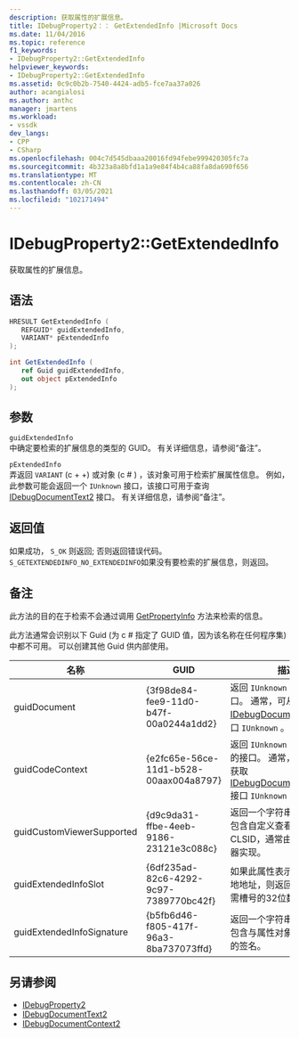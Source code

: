 ```yaml
---
description: 获取属性的扩展信息。
title: IDebugProperty2：： GetExtendedInfo |Microsoft Docs
ms.date: 11/04/2016
ms.topic: reference
f1_keywords:
- IDebugProperty2::GetExtendedInfo
helpviewer_keywords:
- IDebugProperty2::GetExtendedInfo
ms.assetid: 0c9c0b2b-7540-4424-adb5-fce7aa37a026
author: acangialosi
ms.author: anthc
manager: jmartens
ms.workload:
- vssdk
dev_langs:
- CPP
- CSharp
ms.openlocfilehash: 004c7d545dbaaa20016fd94febe999420305fc7a
ms.sourcegitcommit: 4b323a8a8bfd1a1a9e84f4b4ca88fa8da690f656
ms.translationtype: MT
ms.contentlocale: zh-CN
ms.lasthandoff: 03/05/2021
ms.locfileid: "102171494"
---
```

# <a name="idebugproperty2getextendedinfo"></a>IDebugProperty2::GetExtendedInfo
获取属性的扩展信息。

## <a name="syntax"></a>语法

```cpp
HRESULT GetExtendedInfo ( 
   REFGUID* guidExtendedInfo,
   VARIANT* pExtendedInfo
);
```

```csharp
int GetExtendedInfo ( 
   ref Guid guidExtendedInfo,
   out object pExtendedInfo
);
```

## <a name="parameters"></a>参数
`guidExtendedInfo`\
中确定要检索的扩展信息的类型的 GUID。 有关详细信息，请参阅“备注”。

`pExtendedInfo`\
弄返回 `VARIANT` (c + +) 或对象 (c # ) ，该对象可用于检索扩展属性信息。 例如，此参数可能会返回一个 `IUnknown` 接口，该接口可用于查询 [IDebugDocumentText2](../../../extensibility/debugger/reference/idebugdocumenttext2.md) 接口。 有关详细信息，请参阅“备注”。

## <a name="return-value"></a>返回值
 如果成功， `S_OK` 则返回; 否则返回错误代码。 `S_GETEXTENDEDINFO_NO_EXTENDEDINFO`如果没有要检索的扩展信息，则返回。

## <a name="remarks"></a>备注
 此方法的目的在于检索不会通过调用 [GetPropertyInfo](../../../extensibility/debugger/reference/idebugproperty2-getpropertyinfo.md) 方法来检索的信息。

 此方法通常会识别以下 Guid (为 c # 指定了 GUID 值，因为该名称在任何程序集) 中都不可用。 可以创建其他 Guid 供内部使用。

|名称|GUID|描述|
|----------|----------|-----------------|
|guidDocument|{3f98de84-fee9-11d0-b47f-00a0244a1dd2}|返回 `IUnknown` 文档的接口。 通常，可从此接口获取 [IDebugDocumentText2](../../../extensibility/debugger/reference/idebugdocumenttext2.md) 接口 `IUnknown` 。|
|guidCodeContext|{e2fc65e-56ce-11d1-b528-00aax004a8797}|返回 `IUnknown` 文档上下文的接口。 通常，可从此接口获取 [IDebugDocumentContext2](../../../extensibility/debugger/reference/idebugdocumentcontext2.md) 接口 `IUnknown` 。|
|guidCustomViewerSupported|{d9c9da31-ffbe-4eeb-9186-23121e3c088c}|返回一个字符串，该字符串包含自定义查看器的 CLSID，通常由表达式计算器实现。|
|guidExtendedInfoSlot|{6df235ad-82c6-4292-9c97-7389770bc42f}|如果此属性表示托管代码本地地址，则返回一个表示所需槽号的32位数字。|
|guidExtendedInfoSignature|{b5fb6d46-f805-417f-96a3-8ba737073ffd}|返回一个字符串，该字符串包含与属性对象关联的变量的签名。|

## <a name="see-also"></a>另请参阅
- [IDebugProperty2](../../../extensibility/debugger/reference/idebugproperty2.md)
- [IDebugDocumentText2](../../../extensibility/debugger/reference/idebugdocumenttext2.md)
- [IDebugDocumentContext2](../../../extensibility/debugger/reference/idebugdocumentcontext2.md)
